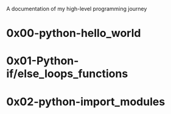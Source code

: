 A documentation of my high-level programming journey

# 0x00-python-hello_world
# 0x01-Python-if/else_loops_functions
# 0x02-python-import_modules
